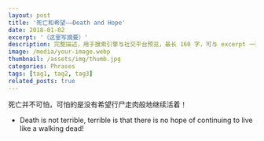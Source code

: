 ```yaml
---
layout: post
title: '死亡和希望——Death and Hope'
date: 2018-01-02
excerpt: '（这里写摘要）'
description: 完整描述，用于搜索引擎与社交平台预览，最长 160 字，可与 excerpt 一致
image: /media/your-image.webp
thumbnail: /assets/img/thumb.jpg
categories: Phrases
tags: [tag1, tag2, tag3]
related_posts: true
---
```


死亡并不可怕，可怕的是没有希望行尸走肉般地继续活着！

- Death is not terrible, terrible is that there is no hope of continuing to live like a walking dead!